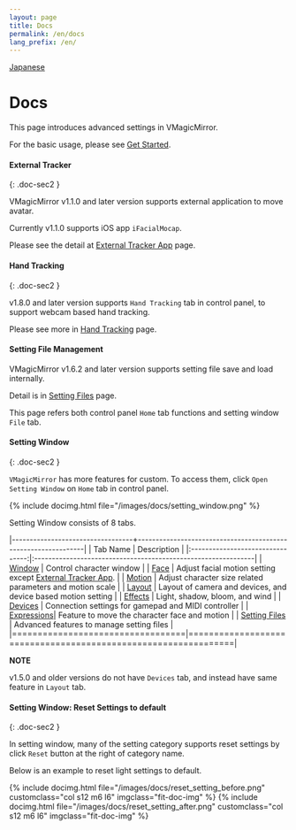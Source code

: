 ```yaml
---
layout: page
title: Docs
permalink: /en/docs
lang_prefix: /en/
---
```


[Japanese](../docs)

# Docs

This page introduces advanced settings in VMagicMirror.

For the basic usage, please see [Get Started](./get_started).


#### External Tracker
{: .doc-sec2 }

VMagicMirror v1.1.0 and later version supports external application to move avatar.

Currently v1.1.0 supports iOS app `iFacialMocap`.

Please see the detail at [External Tracker App](./docs/external_tracker) page.

#### Hand Tracking
{: .doc-sec2 }

v1.8.0 and later version supports `Hand Tracking` tab in control panel, to support webcam based hand tracking.

Please see more in [Hand Tracking](./docs/hand_tracking) page.


#### Setting File Management

VMagicMirror v1.6.2 and later version supports setting file save and load internally.

Detail is in [Setting Files](./docs/setting_files) page.

This page refers both control panel `Home` tab functions and setting window `File` tab.

#### Setting Window
{: .doc-sec2 }

`VMagicMirror` has more features for custom. To access them, click `Open Setting Window` on `Home` tab in control panel.

{% include docimg.html file="/images/docs/setting_window.png" %}

Setting Window consists of 8 tabs.

|----------------------------------+---------------------------------------------------------------|
| Tab Name                         | Description                                                   |
|:--------------------------------:|:--------------------------------------------------------------|
| [Window](./docs/window)          | Control character window                                      |
| [Face](./docs/face)              | Adjust facial motion setting except [External Tracker App](./docs/external_tracker).      |
| [Motion](./docs/motion)          | Adjust character size related parameters and motion scale     |
| [Layout](./docs/layout)          | Layout of camera and devices, and device based motion setting |
| [Effects](./docs/effects)        | Light, shadow, bloom, and wind                                |
| [Devices](./docs/devices)        | Connection settings for gamepad and MIDI controller          |
| [Expressions](./docs/expressions)| Feature to move the character face and motion                 |
| [Setting Files](./docs/setting_files) | Advanced features to manage setting files |
|==================================|===============================================================|

<div class="note-area" markdown="1">

**NOTE**

v1.5.0 and older versions do not have `Devices` tab, and instead have same feature in `Layout` tab.

</div>

#### Setting Window: Reset Settings to default
{: .doc-sec2 }

In setting window, many of the setting category supports reset settings by click `Reset` button at the right of category name.

Below is an example to reset light settings to default.

<div class="row">
{% include docimg.html file="/images/docs/reset_setting_before.png" customclass="col s12 m6 l6" imgclass="fit-doc-img" %}
{% include docimg.html file="/images/docs/reset_setting_after.png" customclass="col s12 m6 l6" imgclass="fit-doc-img" %}
</div>


